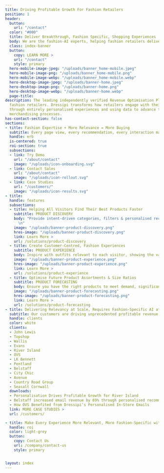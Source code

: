 ```yaml
---
title: Driving Profitable Growth For Fashion Retailers
position: 1
header:
  button:
    url: "/contact"
  color: "#000"
  title: Deliver Breakthrough, Fashion Specific, Shopping Experiences
  body: We are the fashion-AI experts, helping fashion retailers deliver the relevant products & inspiration their visitors deserve, across every part of the shopper journey
  class: index-banner
  button:
    copy: LEARN MORE >
    url: "/contact"
    style: primary
  hero-mobile-image-jpeg: "/uploads/banner_home-mobile.jpeg"
  hero-mobile-image-png: "/uploads/banner_home-mobile.png"
  hero-mobile-image-webp: "/uploads/banner_home-mobile.webp"
  hero-desktop-image-jpeg: "/uploads/banner-home.jpeg"
  hero-desktop-image-png: "/uploads/banner-home.png"
  hero-desktop-image-webp: "/uploads/banner-home.webp"
  page-title:
description: The leading independently verified Revenue Optimisation Platform for
  fashion retailers. Dressipi transforms how retailers engage with their customers
  through entirely personalised experiences and using data to advance the buying and
  merchandising processes.
has-contact-section: false
sections:
- title: Fashion Expertise + More Relevance = More Buying
  subtitle: Every page view, every recommendation, every interaction made better
  handle: erb
  is-centered: true
  roi-section: true
  subsections:
  - link: Try Demo
    url: "/about/contact"
    image: "/uploads/icon-onboarding.svg"
  - link: Contact Sales
    url: "/about/contact"
    image: "/uploads/icon-rollout.svg"
  - link: Case Studies
    url: "/customers/"
    image: "/uploads/icon-results.svg"
- title: 
  handle: features
  subsections:
  - title: Helping All Visitors Find Their Best Products Faster
    subtitle: PRODUCT DISCOVERY 
    body: "Provide intent-driven categories, filters & personalised recommendations for first time visitors as well as repeat customers
      \n"
    image: "/uploads/banner-product-discovery.png"
    hres-image: "/uploads/banner-product-discovery.png"
    link: Learn More >
    url: /solutions/product-discovery
  - title: Create Customer-Centred, Fashion Experiences
    subtitle: PRODUCT EXPERIENCE
    body: Inspire with outfits relevant to each visitor, showing the value of every product & how to wear your brand their way.
    image: "/uploads/banner-product-experience.png"
    hres-image: "/uploads/banner-product-experience.png"
    link: Learn More >
    url: /solutions/product-experience
  - title: Optimise Future Product Assortments & Size Ratios
    subtitle: PRODUCT FORECASTING
    body: Ensure you have the right products to meet demand, significantly reducing overstock & discounting.
    image: "/uploads/banner-product-forecasting.png"
    hres-image: "/uploads/banner-product-forecasting.png"
    link: Learn More >
    url: /solutions/product-forecasting
- title: Delivering Relevancy at Scale, Requires Fashion-Specific AI at Scale
  subtitle: Our customers are driving unprecedented profitable revenue growth, cost savings, improved customer experiences and loyalty across their business.
  handle: clients
  color: white
  clients:
  - John Lewis
  - Topshop
  - Wallis
  - Evans
  - River Island
  - OVS
  - LK Bennett
  - Pentland
  - Belstaff
  - City Chic
  - Avenue
  - Country Road Group
  - Seasalt Cornwall
  downloads:
  - Personalisation Drives Profitable Growth for River Island
  - Belstaff increased email revenue by 69% through personalised recommendations
  - How OVS Benefited from Dressipi’s Personalised In-Store Emails
  link: MORE CASE STUDIES >
  url: /customers/

- title: Make Every Experience More Relevant, More Fashion-Specific with Dressipi
  handle: roi
  color: light-grey 
  button:
    copy: Contact Us
    url: /company/contact-us
    style: primary


layout: index
---
```


